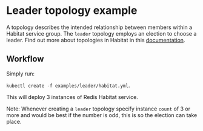 # Leader topology example

A topology describes the intended relationship between members within a Habitat service group. The `leader` topology employs an election to choose a leader. Find out more about topologies in Habitat in this [documentation](https://www.habitat.sh/docs/run-packages-topologies/).

## Workflow

Simply run:

  `kubectl create -f examples/leader/habitat.yml`.

This will deploy 3 instances of Redis Habitat service.

Note: Whenever creating a `leader` topology specify instance `count` of 3 or more and would be best if the number is odd, this is so the election can take place.

